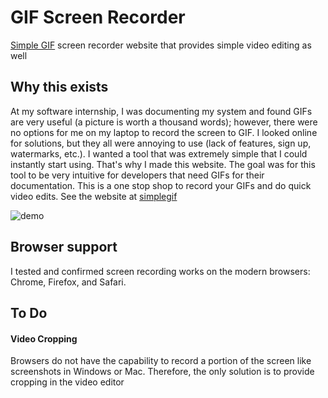 # GIF Screen Recorder
[Simple GIF](https://simplegif.com) screen recorder website that provides simple video editing as well

## Why this exists
At my software internship, I was documenting my system and found GIFs are very useful (a picture is worth a thousand words);
however, there were no options for me on my laptop to record the screen to GIF. I looked online for solutions, but they all were
annoying to use (lack of features, sign up, watermarks, etc.). I wanted a tool that was extremely simple that I could instantly
start using. That's why I made this website. The goal was for this tool to be very intuitive for developers that need GIFs for
their documentation. This is a one stop shop to record your GIFs and do quick video edits. See the website at [simplegif](https://simplegif.com)

![demo](screenshots/demo.gif)

## Browser support
I tested and confirmed screen recording works on the modern browsers: Chrome, Firefox, and Safari.

## To Do

#### Video Cropping
Browsers do not have the capability to record a portion of the screen like screenshots in Windows or Mac.
Therefore, the only solution is to provide cropping in the video editor
